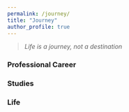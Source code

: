 ```yaml
---
permalink: /journey/
title: "Journey"
author_profile: true
---
```

 
> *Life is a journey, not a destination*

### Professional Career

### Studies

### Life


<!-- academic achievements, career path, key milestones, transistions, highlights ... -->